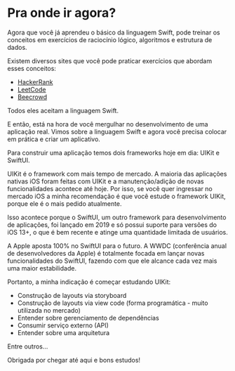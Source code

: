 # Pra onde ir agora?

Agora que você já aprendeu o básico da linguagem Swift, pode treinar os conceitos em exercícios de raciocínio lógico, algoritmos e estrutura de dados.

Existem diversos sites que você pode praticar exercícios que abordam esses conceitos:
- [HackerRank](https://www.hackerrank.com/)
- [LeetCode](https://leetcode.com/)
- [Beecrowd](https://www.beecrowd.com.br/judge/pt/login?redirect=%2Fpt)

Todos eles aceitam a linguagem Swift.

E então, está na hora de você mergulhar no desenvolvimento de uma aplicação real. Vimos sobre a linguagem Swift e agora você precisa colocar em prática e criar um aplicativo.

Para construir uma aplicação temos dois frameworks hoje em dia: UIKit e SwiftUI.

UIKit é o framework com mais tempo de mercado. A maioria das aplicações nativas iOS foram feitas com UIKit e a manutenção/adição de novas funcionalidades acontece até hoje. Por isso, se você quer ingressar no mercado iOS a minha recomendação é que você estude o framework UIKit, porque ele é o mais pedido atualmente.

Isso acontece porque o SwiftUI, um outro framework para desenvolvimento de aplicações, foi lançado em 2019 e só possui suporte para versões do iOS 13+, o que é bem recente e atinge uma quantidade limitada de usuários.

A Apple aposta 100% no SwiftUI para o futuro. A WWDC (conferência anual de desenvolvedores da Apple) é totalmente focada em lançar novas funcionalidades do SwiftUI, fazendo com que ele alcance cada vez mais uma maior estabilidade.

Portanto, a minha indicação é começar estudando UIKit:
- Construção de layouts via storyboard
- Construção de layouts via view code (forma programática - muito utilizada no mercado)
- Entender sobre gerenciamento de dependências
- Consumir serviço externo (API)
- Entender sobre uma arquitetura
  
Entre outros...

Obrigada por chegar até aqui e bons estudos!


